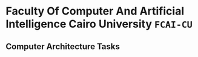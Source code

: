 # Faculty Of Computer And Artificial Intelligence Cairo University `FCAI-CU`

## Computer Architecture Tasks
